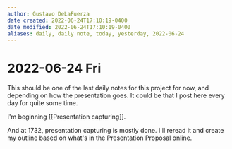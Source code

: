 ```yaml
---
author: Gustavo DeLaFuerza
date created: 2022-06-24T17:10:19-0400
date modified: 2022-06-24T17:10:19-0400
aliases: daily, daily note, today, yesterday, 2022-06-24
---
```


# 2022-06-24 Fri

This should be one of the last daily notes for this project for now, and depending on how the presentation goes. It could be that I post here every day for quite some time. 

I'm beginning [[Presentation capturing]].

And at 1732, presentation capturing is mostly done. I'll reread it and create my outline based on what's in the Presentation Proposal online.